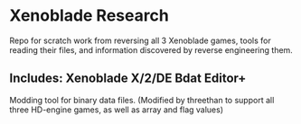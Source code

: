 # Xenoblade Research

Repo for scratch work from reversing all 3 Xenoblade games, tools for reading their files, and information discovered by reverse engineering them.

## Includes: Xenoblade X/2/DE Bdat Editor+
Modding tool for binary data files. (Modified by threethan to support all three HD-engine games, as well as array and flag values)
